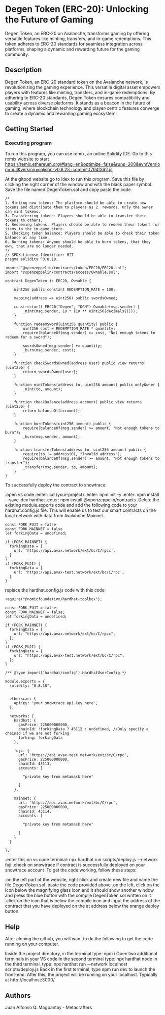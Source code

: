 # Degen Token (ERC-20): Unlocking the Future of Gaming

Degen Token, an ERC-20 on Avalanche, transforms gaming by offering versatile features like minting, transfers, and in-game redemptions. This token adheres to ERC-20 standards for seamless integration across platforms, shaping a dynamic and rewarding future for the gaming community.

## Description

Degen Token, an ERC-20 standard token on the Avalanche network, is revolutionizing the gaming experience. This versatile digital asset empowers players with features like minting, transfers, and in-game redemptions. By adhering to ERC-20 standards, Degen Token ensures compatibility and usability across diverse platforms. It stands as a beacon in the future of gaming, where blockchain technology and player-centric features converge to create a dynamic and rewarding gaming ecosystem.

## Getting Started

### Executing program
To run this program, you can use remix, an online Solidity IDE. Go to this remix website to start 
https://remix.ethereum.org/#lang=en&optimize=false&runs=200&evmVersion=null&version=soljson-v0.8.23+commit.f704f362.js

At the gitpod website go to idex to run this program. Save this file by clicking the right corner of the window and with the black paper symbol. Save the file named DegenToken.sol and copy paste the code
```
/*
1. Minting new tokens: The platform should be able to create new tokens and distribute them to players as 2. rewards. Only the owner can mint tokens.
3. Transferring tokens: Players should be able to transfer their tokens to others.
4. Redeeming tokens: Players should be able to redeem their tokens for items in the in-game store.
5. Checking token balance: Players should be able to check their token balance at any time.
6. Burning tokens: Anyone should be able to burn tokens, that they own, that are no longer needed.
*/
// SPDX-License-Identifier: MIT
pragma solidity ^0.8.18;

import "@openzeppelin/contracts/token/ERC20/ERC20.sol";
import "@openzeppelin/contracts/access/Ownable.sol";

contract DegenToken is ERC20, Ownable {
    
    uint256 public constant REDEMPTION_RATE = 100;

    mapping(address => uint256) public swordsOwned;

    constructor() ERC20("Degen", "DGN") Ownable(msg.sender) {
        _mint(msg.sender, 10 * (10 ** uint256(decimals())));
    }

    function redeemSword(uint256 quantity) public {
        uint256 cost = REDEMPTION_RATE * quantity;
        require(balanceOf(msg.sender) >= cost, "Not enough tokens to redeem for a sword");

        swordsOwned[msg.sender] += quantity;
        _burn(msg.sender, cost);
    }

    function checkSwordsOwned(address user) public view returns (uint256) {
        return swordsOwned[user];
    }

    function mintTokens(address to, uint256 amount) public onlyOwner {
        _mint(to, amount);
    }

    function checkBalance(address account) public view returns (uint256) {
        return balanceOf(account);
    }

    function burnTokens(uint256 amount) public {
        require(balanceOf(msg.sender) >= amount, "Not enough tokens to burn");
        _burn(msg.sender, amount);
    }

    function transferTokens(address to, uint256 amount) public {
        require(to != address(0), "Invalid address");
        require(balanceOf(msg.sender) >= amount, "Not enough tokens to transfer");
        _transfer(msg.sender, to, amount);
    }
}
```
To successfully deploy the contract to snowtrace:

.open vs code
.enter: cd (your-project)
.enter: npm init -y
.enter: npm install --save-dev hardhat
.enter: npm install @openzeppelin/contracts
.Delete the existing module.exports code and add the following code to your hardhat.config.js file. This will enable us to test our smart contracts on the local network with data from Avalanche Mainnet.

```
const FORK_FUJI = false
const FORK_MAINNET = false
let forkingData = undefined;

if (FORK_MAINNET) {
  forkingData = {
    url: 'https://api.avax.network/ext/bc/C/rpcc',
  }
}
if (FORK_FUJI) {
  forkingData = {
    url: 'https://api.avax-test.network/ext/bc/C/rpc',
  }
}
```
replace the hardhat.config.js code with this code:

```
require("@nomicfoundation/hardhat-toolbox");

const FORK_FUJI = false;
const FORK_MAINNET = false;
let forkingData = undefined;

if (FORK_MAINNET) {
  forkingData = {
    url: "https://api.avax.network/ext/bc/C/rpcc",
  };
}
if (FORK_FUJI) {
  forkingData = {
    url: "https://api.avax-test.network/ext/bc/C/rpc",
  };
}

/** @type import('hardhat/config').HardhatUserConfig */

module.exports = {
  solidity: "0.8.18",

  
  etherscan: {
    apiKey: "your snowtrace api key here",
  },

  networks: {
    hardhat: {
      gasPrice: 225000000000,
      chainId: !forkingData ? 43112 : undefined, //Only specify a chainId if we are not forking
      forking: forkingData
    },

    fuji: {
      url: 'https://api.avax-test.network/ext/bc/C/rpc',
      gasPrice: 225000000000,
      chainId: 43113,
      accounts: [

        "private key from metamask here"

      ]
    },

    mainnet: {
      url: 'https://api.avax.network/ext/bc/C/rpc',
      gasPrice: 225000000000,
      chainId: 43114,
      accounts: [

        "private key from metamask here"

      ]
    }
  }

};
```

.enter this on vs code terminal: npx hardhat run scripts/deploy.js --network fuji
.check on snowtrace if contract is successfully deployed on your snowtrace account
.To get the code working, follow these steps:

.on the left part of the website, right click and create new file and name the file DegenToken.sol
.paste the code provided above
.on the left, click on the icon below the magnifying glass icon and it should show another window and press the blue button with the compile DegenToken.sol written on it
.click on the icon that is below the compile icon and input the address of the contract that you have deployed on the at address below the orange deploy button

## Help

After cloning the github, you will want to do the following to get the code running on your computer.

Inside the project directory, in the terminal type: npm i
Open two additional terminals in your VS code
In the second terminal type: npx hardhat node
In the third terminal, type: npx hardhat run --network localhost scripts/deploy.js
Back in the first terminal, type npm run dev to launch the front-end.
After this, the project will be running on your localhost. Typically at http://localhost:3000/

## Authors

Juan Alfonso Q. Magpantay - Metacrafters 


